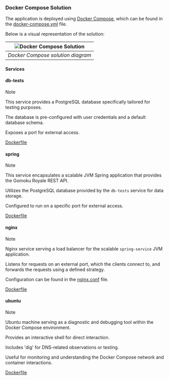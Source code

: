 ### Docker Compose Solution

The application is deployed using [Docker Compose](https://docs.docker.com/compose/), which can be found in the [docker-compose.yml](../../../docker-compose.yml) file.

Below is a visual representation of the solution:

| ![Docker Compose Solution](../../../docs/diagrams/docker-compose-solution.png) |
|:------------------------------------------------------------------------------:|
|                       *Docker Compose solution diagram*                        |

#### Services

#### db-tests

> [!NOTE] 
> This service provides a PostgreSQL database specifically tailored for testing purposes.
> 
> The database is pre-configured with user credentials and a default database schema.
> 
> Exposes a port for external access. 

[Dockerfile](../tests/Dockerfile-db-test)

#### spring

> [!NOTE]
> This service encapsulates a scalable JVM Spring application that provides the Gomoku Royale REST API.
>
> Utilizes the PostgreSQL database provided by the `db-tests` service for data storage.
>
> Configured to run on a specific port for external access.

[Dockerfile](../tests/Dockerfile-spring)

#### nginx

> [!NOTE]
> Nginx service serving a load balancer for the scalable `spring-service` JVM application.
>
> Listens for requests on an external port, which the clients connect to, and forwards the requests using a defined strategy.
> 
> Configuration can be found in the [nginx.conf](../tests/nginx/nginx.conf) file.

[Dockerfile](../tests/Dockerfile-nginx)

#### ubuntu

> [!NOTE]
> Ubuntu machine serving as a diagnostic and debugging tool within the Docker Compose environment.
>
> Provides an interactive shell for direct interaction.
>
> Includes 'dig' for DNS-related observations or testing.
>
> Useful for monitoring and understanding the Docker Compose network and container interactions.

[Dockerfile](../tests/Dockerfile-ubuntu)